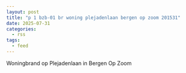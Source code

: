 ```yaml
---
layout: post
title: "p 1 bzb-01 br woning plejadenlaan bergen op zoom 201531"
date: 2025-07-31
categories: 
  - rss
tags: 
  - feed
---
```


Woningbrand op Plejadenlaan in Bergen Op Zoom
